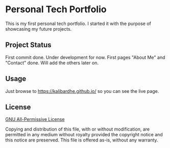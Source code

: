 # Personal Tech Portfolio

This is my first personal tech portfolio. I started it with the purpose of showcasing my future projects.

## Project Status

First commit done. Under development for now. First pages "About Me" and "Contact" done. Will add the others later on.

## Usage

Just browse to https://kalibardhe.github.io/ so you can see the live page.

## License

[GNU All-Permissive License](https://www.gnu.org/prep/maintain/html_node/License-Notices-for-Other-Files.html)

Copying and distribution of this file, with or without modification,
are permitted in any medium without royalty provided the copyright
notice and this notice are preserved.  This file is offered as-is,
without any warranty.
